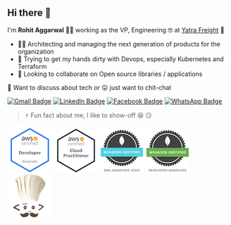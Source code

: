 ## Hi there :wave:


I'm **Rohit Aggarwal** :man_technologist: working as the VP, Engineering :nerd_face: at [Yatra Freight](https://www.yatrafreight.com/) :ocean:


- :man_office_worker: Architecting and managing the next generation of products for the organization
- :thinking: Trying to get my hands dirty with Devops, especially Kubernetes and Terraform
- :eyes: Looking to collaborate on Open source libraries / applications


:speech_balloon: Want to discuss about tech or :stuck_out_tongue: just want to chit-chat


[![Gmail Badge](https://img.shields.io/badge/-Gmail-D14836?style=for-the-badge&logo=gmail&logoColor=white)](mailto:er.rohitaggarwal1989@gmail.com)
[![LinkedIn Badge](https://img.shields.io/badge/-LinkedIn-0077B5?style=for-the-badge&logo=linkedin&logoColor=white)](https://www.linkedin.com/in/errohitaggarwal)
[![Facebook Badge](https://img.shields.io/badge/-Facebook-1877F2?style=for-the-badge&logo=facebook&logoColor=white)](https://www.facebook.com/er.rohitaggarwal/)
[![WhatsApp Badge](https://img.shields.io/badge/-Whatsapp-25D366?style=for-the-badge&logo=whatsapp&logoColor=white)](https://wa.me/919811699973)


> :zap: Fun fact about me, I like to show-off :laughing: :smirk: 


[![AWS Certified Developer Associate](https://raw.githubusercontent.com/rohit-agg/rohit-agg/master/images/aws-certified-developer-associate.png)](https://www.youracclaim.com/badges/a0be97a5-fa06-4ab1-9ab8-894331303b50)
[![AWS Certified Cloud Practioner](https://raw.githubusercontent.com/rohit-agg/rohit-agg/master/images/aws-certified-cloud-practitioner.png)](https://www.youracclaim.com/badges/9f6f3f42-2324-465f-9843-0df9fb5a284f)
[![MongoDB Certified DBA Associate](https://raw.githubusercontent.com/rohit-agg/rohit-agg/master/images/mongodb-certified-dba.png)](https://university.mongodb.com/certification/display_certificate?csrfmiddlewaretoken=nv2uqfN4fOdpK9pWiRxOZ2u15THAu8mr82iaez9ctD9IrVPqpGshIGmQo5SR1YpE&license1=843&license2=548&license3=217)
[![MongoDB Certified Developer Associate](https://raw.githubusercontent.com/rohit-agg/rohit-agg/master/images/mongodb-certified-dev.png)](https://university.mongodb.com/certification/display_certificate?csrfmiddlewaretoken=RpKaSBwO3kFHfGxHGAHR82WrciWX3QDNNh40rkHRRHy937iOATeuw8jrVGhReRCc&license1=159&license2=937&license3=304)
[![CodeChef Certified DSA Programme - Foundation](https://raw.githubusercontent.com/rohit-agg/rohit-agg/master/images/codechef-certified-dsa.png)](https://www.codechef.com/certificates/public/c167747)
